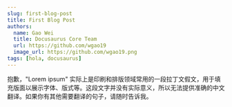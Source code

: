 ```yaml
---
slug: first-blog-post
title: First Blog Post
authors:
  name: Gao Wei
  title: Docusaurus Core Team
  url: https://github.com/wgao19
  image_url: https://github.com/wgao19.png
tags: [hola, docusaurus]
---
```


抱歉，"Lorem ipsum" 实际上是印刷和排版领域常用的一段拉丁文假文，用于填充版面以展示字体、版式等。这段文字并没有实际意义，所以无法提供准确的中文翻译。如果你有其他需要翻译的句子，请随时告诉我。

